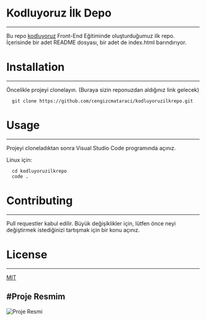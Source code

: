 # Kodluyoruz İlk Depo
----

Bu repo [kodluyoruz](https://www.kodluyoruz.org/) Front-End Eğitiminde oluşturduğumuz ilk repo. İçerisinde bir adet README dosyası, bir adet de index.html barındırıyor.


# Installation
----

Öncelikle projeyi clonelayın. (Buraya sizin reponuzdan aldığınız link gelecek)

      git clone https://github.com/cengizcmataraci/kodluyoruzilkrepo.git


# Usage
----

Projeyi cloneladıktan sonra Visual Studio Code programında açınız.

Linux için:

      cd kodluyoruzilkrepo
      code .


# Contributing
----
Pull requestler kabul edilir. Büyük değişiklikler için, lütfen önce neyi değiştirmek istediğinizi tartışmak için bir konu açınız.

# License
---
[MIT](https://choosealicense.com/licenses/mit/)

#Proje Resmim
---

![Proje Resmi](images/kodluyoruzilkrepo.jpg)

